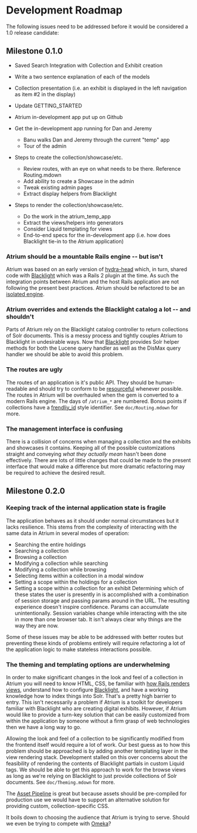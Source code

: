# Development Roadmap

The following issues need to be addressed before it would be considered a 1.0
release candidate:

## Milestone 0.1.0

* Saved Search Integration with Collection and Exhibit creation
* Write a two sentence explanation of each of the models
* Collection presentation (i.e. an exhibit is displayed in the left navigation
as item #2 in the display)
* Update GETTING_STARTED
* Atrium in-development app put up on Github

* Get the in-development app running for Dan and Jeremy
  * Banu walks Dan and Jeremy through the current "temp" app
  * Tour of the admin

* Steps to create the collection/showcase/etc.
  * Review routes, with an eye on what needs to be there. Reference
  Routing.mdown
  * Add ability to create a Showcase in the admin
  * Tweak existing admin pages
  * Extract display helpers from Blacklight

* Steps to render the collection/showcase/etc.
  * Do the work in the atrium_temp_app
  * Extract the views/helpers into generators
  * Consider Liquid templating for views
  * End-to-end specs for the in-development app (i.e. how does Blacklight tie-in
  to the Atrium application)


### Atrium should be a mountable Rails engine -- but isn't
Atrium was based on an early version of [hydra-head][1] which, in turn, shared
code with [Blacklight][5] which was a Rails 2 plugin at the time. As such the
integration points between Atrium and the host Rails application are not
following the present best practices. Atrium should be refactored to be an
[isolated engine][2].

### Atrium overrides and extends the Blacklight catalog a lot -- and shouldn't
Parts of Atrium rely on the Blacklight catalog controller to return collections
of Solr documents. This is a messy process and tightly couples Atrium to
Blacklight in undesirable ways. Now that [Blacklight][5] provides Solr helper
methods for both the Lucene query handler as well as the DisMax query handler we
should be able to avoid this problem.

### The routes are ugly
The routes of an application is it's public API. They should be human-readable
and should try to conform to be [resourceful][3] whenever possible. The routes
in Atrium will be overhauled when the gem is converted to a modern Rails engine.
The days of `/atrium_*` are numbered. Bonus points if collections have a
[frendliy_id][4] style identifier. See `doc/Routing.mdown` for more.

### The management interface is confusing
There is a collision of concerns when managing a collection and the exhibits and
showcases it contains. Keeping all of the possible customizations straight and
conveying _what they actually mean_ hasn't been done effectively. There are lots
of little changes that could be made to the present interface that would make a
difference but more dramatic refactoring may be required to achieve the desired
result.

## Milestone 0.2.0

### Keeping track of the internal application state is fragile
The application behaves as it should under normal circumstances but it lacks
resilience. This stems from the complexity of interacting with the same data in
Atrium in several modes of operation:
  - Searching the entire holdings
  - Searching a collection
  - Browsing a collection
  - Modifying a collection while searching
  - Modifying a collection while browsing
  - Selecting items within a collection in a modal window
  - Setting a scope within the holdings for a collection
  - Setting a scope within a collection for an exhibit
Determining which of these states the user is presently in is accomplished with
a combination of session storage and passing params around in the URL. The
resulting experience doesn't inspire confidence. Params can accumulate
unintentionally. Session variables change while interacting with the site in
more than one browser tab. It isn't always clear why things are the way they are
now.

Some of these issues may be able to be addressed with better routes but
preventing these kinds of problems entirely will require refactoring a lot of
the application logic to make stateless interactions possible.

### The theming and templating options are underwhelming
In order to make significant changes in the look and feel of a collection in
Atrium you will need to know HTML, CSS, be familiar with [how Rails renders
views][6], understand how to configure [Blacklight][5], and have a working
knowledge how to index things into Solr. That's a pretty high barrier to entry.
This isn't necessarily a problem if Atrium is a toolkit for developers familiar
with Blacklight who are creating digital exhibits. However, if Atrium would like
to provide a turn-key solution that can be easily customized from within the
application by someone without a firm grasp of web technologies then we have a
long way to go.

Allowing the look and feel of a collection to be significantly modified from the
frontend itself would require a lot of work. Our best guess as to how this
problem should be approached is by adding another templating layer in the view
rendering stack. Development stalled on this over concerns about the feasibility
of rendering the contents of Blacklight partials in custom Liquid tags. We
should be able to get this approach to work for the browse views as long as
we're relying on Blacklight to just provide collections of Solr documents. See
`doc/Theming.mdown` for more.

The [Asset Pipeline][7] is great but because assets should be pre-compiled for
production use we would have to support an alternative solution for providing
custom, collection-specific CSS.

It boils down to choosing the audience that Atrium is trying to serve. Should we
even be trying to compete with [Omeka][8]?

[1]:  https://github.com/projecthydra/hydra-head
[2]:  http://api.rubyonrails.org/classes/Rails/Engine.html#label-Isolated+Engine
[3]:  https://rubygems.org/gems/friendly_id
[4]:  http://guides.rubyonrails.org/routing.html#resources-on-the-web
[5]:  https://github.com/projectblacklight/blacklight
[6]:  http://guides.rubyonrails.org/layouts_and_rendering.html
[7]:  http://guides.rubyonrails.org/asset_pipeline.html
[8]:  http://omeka.org/
